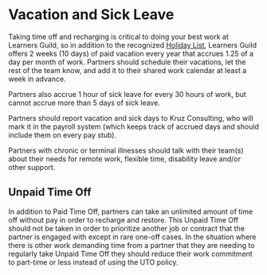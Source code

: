 # Vacation and Sick Leave

Taking time off and recharging is critical to doing your best work at Learners Guild, so in addition to the recognized [Holiday List](/Benefits%20and%20Perks/Holiday%20List.md), Learners Guild offers 2 weeks (10 days) of paid vacation every year that accrues 1.25 of a day per month of work. Partners should schedule their vacations, let the rest of the team know, and add it to their shared work calendar at least a week in advance.

Partners also accrue 1 hour of sick leave for every 30 hours of work, but cannot accrue more than 5 days of sick leave.

Partners should report vacation and sick days to Kruz Consulting, who will mark it in the payroll system (which keeps track of accrued days and should include them on every pay stub).

Partners with chronic or terminal illnesses should talk with their team(s) about their needs for remote work, flexible time, disability leave and/or other support.

## Unpaid Time Off

In addition to Paid Time Off, partners can take an unlimited amount of time off without pay in order to recharge and restore. This Unpaid Time Off should not be taken in order to prioritize another job or contract that the partner is engaged with except in rare one-off cases. In the situation where there is other work demanding time from a partner that they are needing to regularly take Unpaid Time Off they should reduce their work commitment to part-time or less instead of using the UTO policy. 
